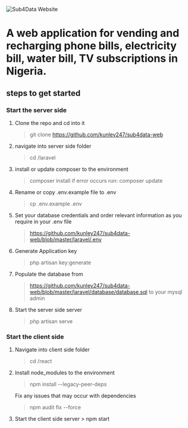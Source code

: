 ![Sub4Data Website](https://sub4data.com.ng/laravel/img/logo.png)
# A web application for vending and recharging phone bills, electricity bill, water bill, TV subscriptions in Nigeria. 


## steps to get started

### Start the server side
1.  Clone the repo and cd into it
    > git clone https://github.com/kunley247/sub4data-web
    
1.  navigate into server side folder
    > cd /laravel

1.  install or update composer to the environment
    > composer install 
    if error occurs run: 
    > composer update

1.  Rename or copy .env.example file to .env
    > cp .env.example .env

1.  Set your database credentials and order relevant information as you require in your .env file
    > https://github.com/kunley247/sub4data-web/blob/master/laravel/.env

1.  Generate Application key
    > php artisan key:generate

1.  Populate the database from 
    > https://github.com/kunley247/sub4data-web/blob/master/laravel/database/database.sql
    to your mysql admin

1.  Start the server side server
    > php artisan serve

### Start the client side

1.  Navigate into client side folder
    > cd /react

1.  Install node_modules to the environment
    > npm install --legacy-peer-deps
    
    Fix any issues that may occur with dependencies
    > npm audit fix --force

1.   Start the client side server
    > npm start


